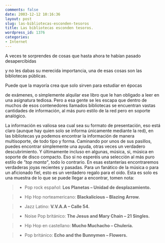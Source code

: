 ```yaml
---
comments: false
date: 2003-12-12 10:16:36
layout: post
slug: las-bibliotecas-esconden-tesoros
title: Las bibliotecas esconden tesoros.
wordpress_id: 1376
categories:
- Internet
---
```


A veces te sorprendes de cosas que hasta ahora te habían pasado desapercibidas 


  y no les dabas su merecida importancia, una de esas cosas son las bibliotecas 
  públicas.





Puede que la mayoría crea que solo sirven para estudiar en épocas 


  de exámenes, o simplemente alquilar ese libro que le han obligado a leer 
  en una asignatura tediosa. Pero a esa gente se les escapa que dentro de muchos 
  de esos contenedores llamados bibliotecas se encuentran vastas cantidades de 
  información, al más puro estilo de la red pero en soporte analógico.

  



La información es valiosa sea cual sea su formato de presentación, 
  eso está claro (aunque hay quien solo se informa únicamente mediante 
  la red), en las bibliotecas ya podemos encontrar la información de manera 
  multisoporte, de todo tipo y forma. Caminando por unos de sus pasillos, puedes 
  encontrar simplemente una ayuda, otras veces un verdadero descubrimiento. Y 
  últimamente incluso en algunas, música, si, música en soporte 
  de disco compacto. Eso si no esperéis una selección al más 
  puro estilo de _&quot;top 
  manta&quot;_, todo lo contrario. En esas estanterías encontraremos 
  verdaderas joyas recientes y pasadas. Para un fanático de la música 
  o para un aficionado fiel, esto es un verdadero regalo para el oido. Esta es 
  solo es una muestra de lo que se puede llegar a encontrar, tomen nota:

  



> 
  
> 
> 
    
>   * Pop rock español: **Los Planetas – Unidad de desplazamiento.**
> 
    
>   * Hip Hop norteamericano: **Blackalicious – Blazing Arrow.**
> 
    
>   * Jazz Latino: **V.V.A.A – Calle 54.**
> 

>   * Noise Pop británico: **The Jesus and Mary Chain – 21 Singles.**
> 
    
>   * Hip Hop en castellano: **Mucho Muchacho – Chulería.**
> 
    
>   * Pop británico: **Echo and the Bunnymen – Flowers.**
> 
    






 
